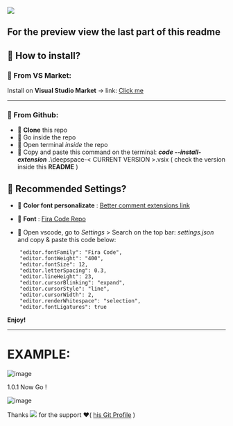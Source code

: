 ![](https://img.shields.io/github/package-json/v/twopill/deepSpace-vscodetheme?color=A2D3C2&style=for-the-badge)

## For the preview view the last part of this readme 

## 📌  How to install?


### 📍 From VS Market:

Install on **Visual Studio Market** -> link: <a href="https://marketplace.visualstudio.com/items?itemName=twopill.deepspace">Click me</a> 

----------------------------------------------------
### 📌 From Github: 

* 📍 **Clone** this repo 
* 📍 Go inside the repo 
* 📍 Open terminal _inside_ the repo 
* 📍 Copy and paste this command on the terminal: ***code --install-extension*** .\deepspace-< CURRENT VERSION >.vsix ( check the version inside this **README** ) 

## 📌 Recommended Settings?

* 📍 **Color font personalizate** : <a href="https://marketplace.visualstudio.com/items?itemName=aaron-bond.better-comments">Better comment extensions link</a>
* 📍 **Font** :  <a href="https://github.com/tonsky/FiraCode">Fira Code Repo</a>

* 📍 Open vscode, go to _Settings_ > Search on the top bar: _settings.json_ and copy & paste this code below:
```
    "editor.fontFamily": "Fira Code",
    "editor.fontWeight": "400",
    "editor.fontSize": 12,
    "editor.letterSpacing": 0.3,
    "editor.lineHeight": 23,
    "editor.cursorBlinking": "expand",
    "editor.cursorStyle": "line",
    "editor.cursorWidth": 2,
    "editor.renderWhitespace": "selection",
    "editor.fontLigatures": true
```

**Enjoy!**

----------------------------------------------------

# EXAMPLE:

![image](https://user-images.githubusercontent.com/58731523/112748936-6d49a300-8fbf-11eb-9170-e3adb2fd4fec.png)


1.0.1 Now Go !

![image](https://user-images.githubusercontent.com/58731523/112748928-6589fe80-8fbf-11eb-9c3a-b3827a980e9a.png)


Thanks ![](https://img.shields.io/github/followers/MattiaCintura?label=Mattia%20Cintura&style=social) for the support ❤️( <a href="https://github.com/MattiaCintura"> his Git Profile</a> )  
